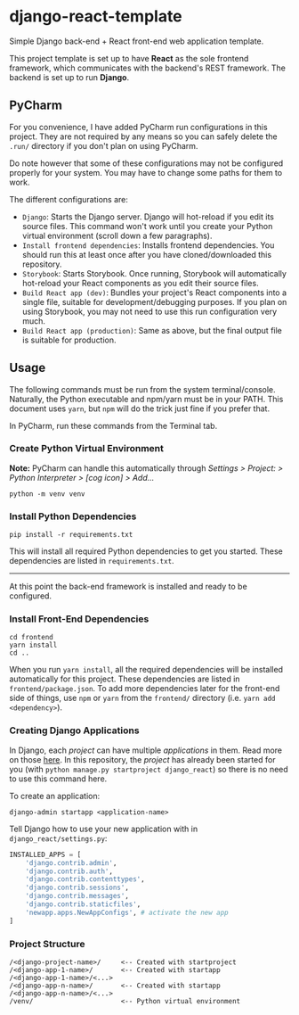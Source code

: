 # django-react-template
Simple Django back-end + React front-end web application template.

This project template is set up to have **React** as the sole frontend framework, which communicates
with the backend's REST framework. The backend is set up to run **Django**.

## PyCharm

For you convenience, I have added PyCharm run configurations in this project. They are not required by any means so you
can safely delete the ``.run/`` directory if you don't plan on using PyCharm.

Do note however that some of these configurations may not be configured properly for your system. You may have to change
some paths for them to work.

The different configurations are:
 - ``Django``: Starts the Django server. Django will hot-reload if you edit its source files. This command won't work 
   until you create your Python virtual environment (scroll down a few paragraphs).
 - ``Install frontend dependencies``: Installs frontend dependencies. You should run this at least once after you have
cloned/downloaded this repository.
 - ``Storybook``: Starts Storybook. Once running, Storybook will automatically hot-reload your React components as you
   edit their source files.
 - ``Build React app (dev)``: Bundles your project's React components into a single file, suitable for development/debugging
purposes. If you plan on using Storybook, you may not need to use this run configuration very much.
 - ``Build React app (production)``: Same as above, but the final output file is suitable for production.

## Usage

The following commands must be run from the system terminal/console. Naturally, the Python executable and npm/yarn must
be in your PATH. This document uses ``yarn``, but ``npm`` will do the trick just fine if you prefer that.

In PyCharm, run these commands from the Terminal tab.

### Create Python Virtual Environment
**Note:** PyCharm can handle this automatically through *Settings > Project:<project-name> > Python Interpreter > [cog icon] > Add...*
````
python -m venv venv 
````

### Install Python Dependencies
````
pip install -r requirements.txt
````

This will install all required Python dependencies to get you started. These dependencies are listed in `requirements.txt`.

----------------------

At this point the back-end framework is installed and ready to be configured.

### Install Front-End Dependencies

````
cd frontend
yarn install
cd ..
````

When you run ``yarn install``, all the required dependencies will be installed automatically for this project. These
dependencies are listed in ``frontend/package.json``.
To add more dependencies later for the front-end side of things, use ``npm`` or ``yarn`` from the ``frontend/`` directory (i.e. `yarn add <dependency>`).

### Creating Django Applications

In Django, each *project* can have multiple *applications* in them. Read more on those [here](https://docs.djangoproject.com/en/3.0/intro/reusable-apps/#:~:text=A%20Django%20application%20is%20a,%2C%20urls%20%2C%20and%20views%20submodules.).
In this repository, the *project* has already been started for you (with `python manage.py startproject django_react`) so there is no need to use this command here.

To create an application:
````
django-admin startapp <application-name>
````

Tell Django how to use your new application with in ``django_react/settings.py``:
````python
INSTALLED_APPS = [
    'django.contrib.admin',
    'django.contrib.auth',
    'django.contrib.contenttypes',
    'django.contrib.sessions',
    'django.contrib.messages',
    'django.contrib.staticfiles',
    'newapp.apps.NewAppConfigs', # activate the new app
]
````

### Project Structure
````
/<django-project-name>/     <-- Created with startproject
/<django-app-1-name>/       <-- Created with startapp
/<django-app-1-name>/<...>
/<django-app-n-name>/       <-- Created with startapp
/<django-app-n-name>/<...>
/venv/                      <-- Python virtual environment
````
